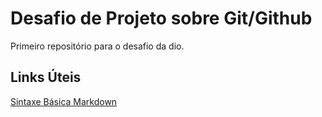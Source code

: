 # Desafio de Projeto sobre Git/Github
Primeiro repositório para o desafio da dio.

## Links Úteis
[Sintaxe Básica Markdown](https://www.markdownguide.org/basic-syntax/)
